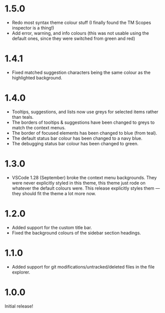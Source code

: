 # 1.5.0

- Redo most syntax theme colour stuff (I finally found the TM Scopes inspector is a thing!)
- Add error, warning, and info colours (this was not usable using the default ones, since they were switched from green and red)


# 1.4.1

- Fixed matched suggestion characters being the same colour as the highlighted background.


# 1.4.0

- Tooltips, suggestions, and lists now use greys for selected items rather than teals.
- The borders of tooltips & suggestions have been changed to greys to match the context menus.
- The border of focused elements has been changed to blue (from teal).
- The default status bar colour has been changed to a navy blue.
- The debugging status bar colour has been changed to green.


# 1.3.0

- VSCode 1.28 (September) broke the context menu backgrounds. They were never explicitly styled in this theme, this theme just rode on whatever the default colours were. This release explicitly styles them — they should fit the theme a lot more now.


# 1.2.0

- Added support for the custom title bar. 
- Fixed the background colours of the sidebar section headings.


# 1.1.0

- Added support for git modifications/untracked/deleted files in the file explorer.


# 1.0.0

Initial release!